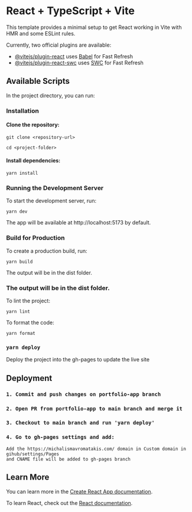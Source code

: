 # React + TypeScript + Vite

This template provides a minimal setup to get React working in Vite with HMR and some ESLint rules.

Currently, two official plugins are available:

- [@vitejs/plugin-react](https://github.com/vitejs/vite-plugin-react/blob/main/packages/plugin-react/README.md) uses [Babel](https://babeljs.io/) for Fast Refresh
- [@vitejs/plugin-react-swc](https://github.com/vitejs/vite-plugin-react-swc) uses [SWC](https://swc.rs/) for Fast Refresh

## Available Scripts

In the project directory, you can run:

### Installation

#### Clone the repository:

`git clone <repository-url>`

`cd <project-folder>`

#### Install dependencies:

`yarn install`

### Running the Development Server

To start the development server, run:

`yarn dev`

The app will be available at http://localhost:5173 by default.

### Build for Production

To create a production build, run:

`yarn build`

The output will be in the dist folder.

### The output will be in the dist folder.

To lint the project:

`yarn lint`

To format the code:

`yarn format`

### `yarn deploy`

Deploy the project into the gh-pages to update the live site

## Deployment

### `1. Commit and push changes on portfolio-app branch`

### `2. Open PR from portfolio-app to main branch and merge it`

### `3. Checkout to main branch and run 'yarn deploy'`

### `4. Go to gh-pages settings and add:`

    Add the https://michalismavromatakis.com/ domain in Custom domain in gihub/settings/Pages
    and CNAME file will be added to gh-pages branch

## Learn More

You can learn more in the [Create React App documentation](https://facebook.github.io/create-react-app/docs/getting-started).

To learn React, check out the [React documentation](https://reactjs.org/).

